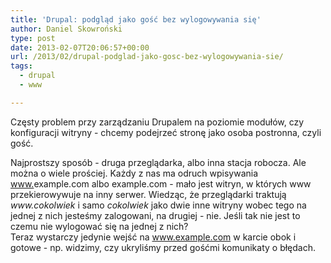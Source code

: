 ```yaml
---
title: 'Drupal: podgląd jako gość bez wylogowywania się'
author: Daniel Skowroński
type: post
date: 2013-02-07T20:06:57+00:00
url: /2013/02/drupal-podglad-jako-gosc-bez-wylogowywania-sie/
tags:
  - drupal
  - www

---
```

Częsty problem przy zarządzaniu Drupalem na poziomie modułów, czy konfiguracji witryny - chcemy podejrzeć stronę jako osoba postronna, czyli gość. <!--break-->

  
Najprostszy sposób - druga przeglądarka, albo inna stacja robocza. Ale można o wiele prościej. Każdy z nas ma odruch wpisywania <u>www.</u>example.com albo example.com - mało jest witryn, w których www przekierowywuje na inny serwer. Wiedząc, że przeglądarki traktują _www.cokolwiek_ i samo _cokolwiek_ jako dwie inne witryny wobec tego na jednej z nich jesteśmy zalogowani, na drugiej - nie. Jeśli tak nie jest to czemu nie wylogować się na jednej z nich?  
Teraz wystarczy jedynie wejść na www.example.com w karcie obok i gotowe - np. widzimy, czy ukryliśmy przed gośćmi komunikaty o błędach.